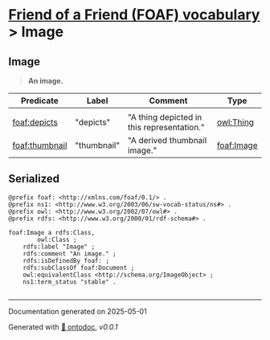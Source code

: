 # [Friend of a Friend (FOAF) vocabulary](../homepage.md) > Image

## Image

> **An image.**


| Predicate | Label | Comment | Type |
| -------------------------------- | -------------------------------- | ------------------------------------ | ---- |
| |
|[foaf:depicts](../property/depicts.md) | "depicts" | "A thing depicted in this representation." |[owl:Thing](<http://www.w3.org/2002/07/owl#Thing>) | |
|[foaf:thumbnail](../property/thumbnail.md) | "thumbnail" | "A derived thumbnail image." |[foaf:Image](../class/Image.md) |


## Serialized

```ttl
@prefix foaf: <http://xmlns.com/foaf/0.1/> .
@prefix ns1: <http://www.w3.org/2003/06/sw-vocab-status/ns#> .
@prefix owl: <http://www.w3.org/2002/07/owl#> .
@prefix rdfs: <http://www.w3.org/2000/01/rdf-schema#> .

foaf:Image a rdfs:Class,
        owl:Class ;
    rdfs:label "Image" ;
    rdfs:comment "An image." ;
    rdfs:isDefinedBy foaf: ;
    rdfs:subClassOf foaf:Document ;
    owl:equivalentClass <http://schema.org/ImageObject> ;
    ns1:term_status "stable" .


```

---

Documentation generated on 2025-05-01

Generated with [📑 ontodoc](https://github.com/StephaneBranly/ontodoc), *v0.0.1*